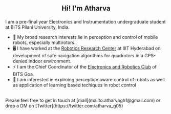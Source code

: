 <h2>
<p align = "center">
Hi! I'm Atharva
</p>
</h2>

I am a pre-final year Electronics and Instrumentation undergraduate student at BITS Pilani University, India.<br>
- 🤖 My broad research interests lie in perception and control of mobile robots, especially multirotors.
- 🖥️ I have worked at the [Robotics Research Center](https://robotics.iiit.ac.in/) at IIIT Hyderabad on development of safe navigation algorithms for quadrotors in a GPS-denied indoor environment.<br>
- ⚡ I am the Chief Coordinator of the [Electronics and Robotics Club](https://erc-bpgc.github.io/) of BITS Goa.<br>
- 🦾 I am interested in explroing perception aware control of robots as well as application of learning based techiques in robot control
<br>
Please feel free to get in touch at [mail](mailto:atharvagh1@gmail.com) or drop a DM on [Twitter](https://twitter.com/atharva_g05)
<!--
**Atharva-05/Atharva-05** is a ✨ _special_ ✨ repository because its `README.md` (this file) appears on your GitHub profile.

Here are some ideas to get you started:

- 🔭 I’m currently working on ...
- 🌱 I’m currently learning ...
- 👯 I’m looking to collaborate on ...
- 🤔 I’m looking for help with ...
- 💬 Ask me about ...
- 📫 How to reach me: ...
- 😄 Pronouns: ...
- ⚡ Fun fact: ...
-->
